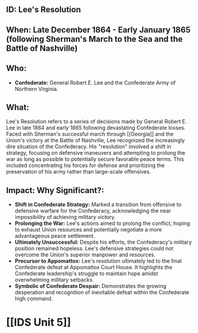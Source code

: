 ## ID: Lee's Resolution

## When:  Late December 1864 - Early January 1865 (following Sherman's March to the Sea and the Battle of Nashville)

## Who:
* **Confederate:** General Robert E. Lee and the Confederate Army of Northern Virginia.  

## What: 
Lee's Resolution refers to a series of decisions made by General Robert E. Lee in late 1864 and early 1865 following devastating Confederate losses.  Faced with Sherman's successful march through [[Georgia]] and the Union's victory at the Battle of Nashville, Lee recognized the increasingly dire situation of the Confederacy.  His "resolution" involved a shift in strategy, focusing on defensive maneuvers and attempting to prolong the war as long as possible to potentially secure favorable peace terms. This included concentrating his forces for defense and prioritizing the preservation of his army rather than large-scale offensives.

## Impact: Why Significant?:
* **Shift in Confederate Strategy:**  Marked a transition from offensive to defensive warfare for the Confederacy, acknowledging the near impossibility of achieving military victory.
* **Prolonging the War:** Lee's actions aimed to prolong the conflict, hoping to exhaust Union resources and potentially negotiate a more advantageous peace settlement.
* **Ultimately Unsuccessful:** Despite his efforts, the Confederacy's military position remained hopeless. Lee's defensive strategies could not overcome the Union's superior manpower and resources.
* **Precursor to Appomattox:** Lee's resolution ultimately led to the final Confederate defeat at Appomattox Court House. It highlights the Confederate leadership's struggle to maintain hope amidst overwhelming military setbacks.
* **Symbolic of Confederate Despair:**  Demonstrates the growing desperation and recognition of inevitable defeat within the Confederate high command.


# [[IDS Unit 5]]
